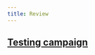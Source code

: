 ```yaml
---
title: Review
---
```


## [Testing campaign](testing-your-campaign.md#how-can-i-test-my-campaign-before-i-send-it-and-why-should-i-do-it)
